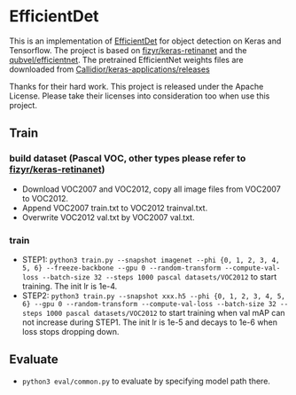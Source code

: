 # EfficientDet
This is an implementation of [EfficientDet](https://arxiv.org/pdf/1911.09070.pdf) for object detection on Keras and Tensorflow. The project is based on [fizyr/keras-retinanet](https://github.com/fizyr/keras-retinanet)
and the [qubvel/efficientnet](https://github.com/qubvel/efficientnet). 
The pretrained EfficientNet weights files are downloaded from [Callidior/keras-applications/releases](https://github.com/Callidior/keras-applications/releases)

Thanks for their hard work.
This project is released under the Apache License. Please take their licenses into consideration too when use this project.

## Train
### build dataset (Pascal VOC, other types please refer to [fizyr/keras-retinanet](https://github.com/fizyr/keras-retinanet))
* Download VOC2007 and VOC2012, copy all image files from VOC2007 to VOC2012.
* Append VOC2007 train.txt to VOC2012 trainval.txt.
* Overwrite VOC2012 val.txt by VOC2007 val.txt.
### train
* STEP1: `python3 train.py --snapshot imagenet --phi {0, 1, 2, 3, 4, 5, 6} --freeze-backbone --gpu 0 --random-transform --compute-val-loss --batch-size 32 --steps 1000 pascal datasets/VOC2012` to start training. The init lr is 1e-4.
* STEP2: `python3 train.py --snapshot xxx.h5 --phi {0, 1, 2, 3, 4, 5, 6} --gpu 0 --random-transform --compute-val-loss --batch-size 32 --steps 1000 pascal datasets/VOC2012` to start training when val mAP can not increase during STEP1. The init lr is 1e-5 and decays to 1e-6 when loss stops dropping down.
## Evaluate
* `python3 eval/common.py` to evaluate by specifying model path there.

